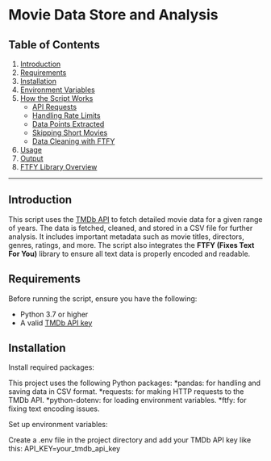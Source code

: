 # Movie Data Store and Analysis

## Table of Contents
1. [Introduction](#introduction)
2. [Requirements](#requirements)
3. [Installation](#installation)
4. [Environment Variables](#environment-variables)
5. [How the Script Works](#how-the-script-works)
    - [API Requests](#api-requests)
    - [Handling Rate Limits](#handling-rate-limits)
    - [Data Points Extracted](#data-points-extracted)
    - [Skipping Short Movies](#skipping-short-movies)
    - [Data Cleaning with FTFY](#data-cleaning-with-ftfy)
6. [Usage](#usage)
7. [Output](#output)
8. [FTFY Library Overview](#ftfy-library-overview)

---

## Introduction

This script uses the [TMDb API](https://www.themoviedb.org/documentation/api) to fetch detailed movie data for a given range of years. The data is fetched, cleaned, and stored in a CSV file for further analysis. It includes important metadata such as movie titles, directors, genres, ratings, and more. The script also integrates the **FTFY (Fixes Text For You)** library to ensure all text data is properly encoded and readable.

## Requirements

Before running the script, ensure you have the following:
- Python 3.7 or higher
- A valid [TMDb API key](https://www.themoviedb.org/settings/api)

## Installation

Install required packages:

This project uses the following Python packages:
*pandas: for handling and saving data in CSV format.
*requests: for making HTTP requests to the TMDb API.
*python-dotenv: for loading environment variables.
*ftfy: for fixing text encoding issues.

Set up environment variables:

Create a .env file in the project directory and add your TMDb API key like this:
API_KEY=your_tmdb_api_key
